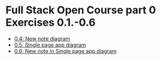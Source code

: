 # Full Stack Open Course part 0 Exercises 0.1.-0.6

- [0.4: New note diagram](https://github.com/impfundev/fullstack-open-submission/part0/blob/main/New%20note%20diagram/Note_Diagram.md)
- [0.5: Single page app diagram](https://github.com/impfundev/fullstack-open-submission/part0/blob/main/Single%20page%20app%20diagram/SPA_Diagram.md)
- [0.6: New note in Single page app diagram](https://github.com/impfundev/fullstack-open-submission/part0/blob/main/New%20note%20in%20Single%20page%20app%20diagram/new_note_spa.md)
